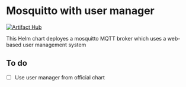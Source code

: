 # Mosquitto with user manager

[![Artifact Hub](https://img.shields.io/endpoint?url=https://artifacthub.io/badge/repository/mosquitto-user-manager-mongoose)](https://artifacthub.io/packages/search?repo=mosquitto-user-manager-mongoose)

This Helm chart deployes a mosquitto MQTT broker which uses a web-based user management system

## To do

- [ ] Use user manager from official chart
